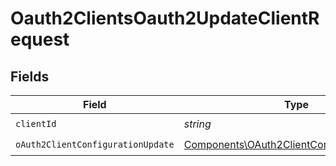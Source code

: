 # Oauth2ClientsOauth2UpdateClientRequest


## Fields

| Field                                                                                                    | Type                                                                                                     | Required                                                                                                 | Description                                                                                              |
| -------------------------------------------------------------------------------------------------------- | -------------------------------------------------------------------------------------------------------- | -------------------------------------------------------------------------------------------------------- | -------------------------------------------------------------------------------------------------------- |
| `clientId`                                                                                               | *string*                                                                                                 | :heavy_check_mark:                                                                                       | N/A                                                                                                      |
| `oAuth2ClientConfigurationUpdate`                                                                        | [Components\OAuth2ClientConfigurationUpdate](../../Models/Components/OAuth2ClientConfigurationUpdate.md) | :heavy_check_mark:                                                                                       | N/A                                                                                                      |